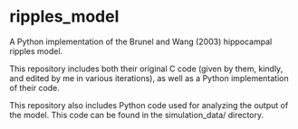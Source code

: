 # ripples_model
A Python implementation of the Brunel and Wang (2003) hippocampal ripples model.

This repository includes both their original C code (given by them, kindly, and edited by me in various iterations), as well as a Python implementation of their code.

This repository also includes Python code used for analyzing the output of the model. This code can be found in the simulation_data/ directory.
